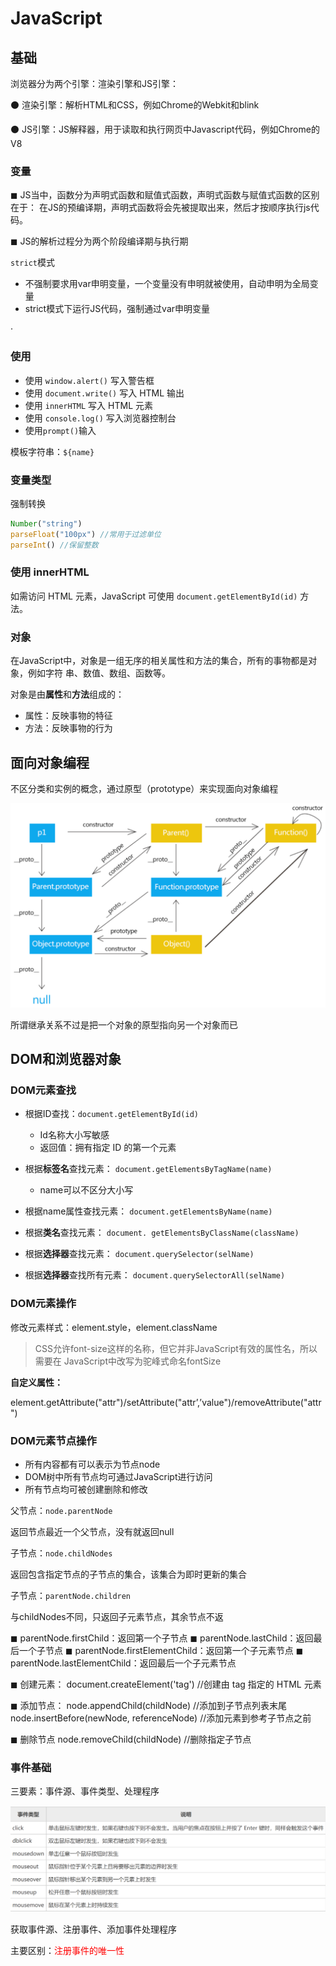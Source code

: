 # JavaScript

## 基础

浏览器分为两个引擎：渲染引擎和JS引擎：

⚫ 渲染引擎：解析HTML和CSS，例如Chrome的Webkit和blink

⚫ JS引擎：JS解释器，用于读取和执行网页中Javascript代码，例如Chrome的V8



### 变量

◼ JS当中，函数分为声明式函数和赋值式函数，声明式函数与赋值式函数的区别在于：
在JS的预编译期，声明式函数将会先被提取出来，然后才按顺序执行js代码。

◼ JS的解析过程分为两个阶段编译期与执行期



`strict`模式

- 不强制要求用var申明变量，一个变量没有申明就被使用，自动申明为全局变量
- strict模式下运行JS代码，强制通过var申明变量

·





### 使用

- 使用 `window.alert()` 写入警告框
- 使用 `document.write()` 写入 HTML 输出
- 使用 `innerHTML` 写入 HTML 元素
- 使用 `console.log()` 写入浏览器控制台
- 使用`prompt()`输入



模板字符串：`${name}`



### 变量类型

强制转换

```javascript
Number("string")
parseFloat("100px") //常用于过滤单位
parseInt() //保留整数
```



### 使用 innerHTML

如需访问 HTML 元素，JavaScript 可使用 `document.getElementById(id)` 方法。



### 对象

在JavaScript中，对象是一组无序的相关属性和方法的集合，所有的事物都是对象，例如字符 串、数值、数组、函数等。

对象是由**属性**和**方法**组成的：

- 属性：反映事物的特征
- 方法：反映事物的行为



## 面向对象编程

不区分类和实例的概念，通过原型（prototype）来实现面向对象编程

<img src="assets/image-20230927170354788.png" alt="image-20230927170354788" style="zoom: 50%;" />

所谓继承关系不过是把一个对象的原型指向另一个对象而已





## DOM和浏览器对象

### DOM元素查找

- 根据ID查找：`document.getElementById(id)`
  - Id名称大小写敏感
  - 返回值：拥有指定 ID 的第一个元素

- 根据**标签名**查找元素： `document.getElementsByTagName(name)`
  - name可以不区分大小写
- 根据name属性查找元素： `document.getElementsByName(name)`
- 根据**类名**查找元素： `document. getElementsByClassName(className)`
- 根据**选择器**查找元素： `document.querySelector(selName)`
- 根据**选择器**查找所有元素： `document.querySelectorAll(selName)`



### DOM元素操作

修改元素样式：element.style，element.className

> CSS允许font-size这样的名称，但它并非JavaScript有效的属性名，所以需要在 JavaScript中改写为驼峰式命名fontSize

**自定义属性：**

element.getAttribute("attr")/setAttribute("attr’,’value")/removeAttribute("attr")



### DOM元素节点操作

- 所有内容都有可以表示为节点node
- DOM树中所有节点均可通过JavaScript进行访问
- 所有节点均可被创建删除和修改



父节点：`node.parentNode`

返回节点最近一个父节点，没有就返回null



子节点：`node.childNodes`

返回包含指定节点的子节点的集合，该集合为即时更新的集合



子节点：`parentNode.children`

与childNodes不同，只返回子元素节点，其余节点不返



◼ parentNode.firstChild：返回第一个子节点
◼ parentNode.lastChild：返回最后一个子节点
◼ parentNode.firstElementChild：返回第一个子元素节点
◼ parentNode.lastElementChild：返回最后一个子元素节点



◼ 创建元素： document.createElement('tag') //创建由 tag 指定的 HTML 元素

◼ 添加节点： node.appendChild(childNode) //添加到子节点列表末尾 node.insertBefore(newNode, referenceNode) //添加元素到参考子节点之前 

◼ 删除节点 node.removeChild(childNode) //删除指定子节点





### 事件基础

三要素：事件源、事件类型、处理程序

![image-20230927173705805](assets/image-20230927173705805.png)

获取事件源、注册事件、添加事件处理程序

主要区别：<font color=red>注册事件的唯一性</font>

 